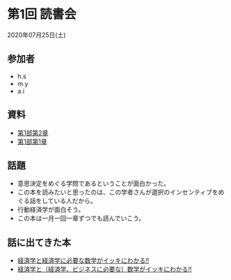 第1回 読書会
====

2020年07月25日(土)

参加者
----

- h.s
- m.y
- a.i

資料
---

- [第1部第2章](https://github.com/imachange/reading-club/blob/master/microeconomics-basic/handout/1-2ai.md)
- [第1部第1章](https://github.com/imachange/reading-club/blob/master/microeconomics-basic/handout/1-1ai.md)

話題
----

- 意思決定をめぐる学問であるということが面白かった。
- この本を読みたいと思ったのは、この学者さんが選択のインセンティブをめぐる話をしている人だから。
- 行動経済学が面白そう。
- この本は一月一回一章ずつでも読んでいこう。

話に出てきた本
----

- [経済学と経済学に必要な数学がイッキにわかる!!](https://www.amazon.co.jp/dp/4053028981/)
- [経済学と（経済学、ビジネスに必要な）数学がイッキにわかる!!](https://www.amazon.co.jp/dp/4054062083/)
